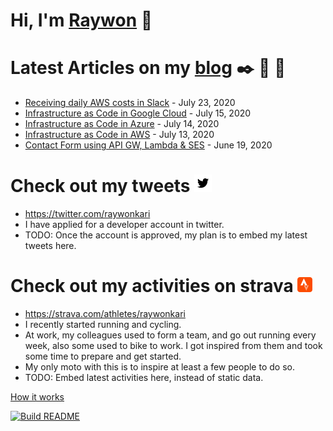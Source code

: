 # Hi, I'm [Raywon](https://raywonkari.com) :wave:

# Latest Articles on my [blog](https://raywontalks.com) :black_nib: :file_folder: :paperclip:
* [Receiving daily AWS costs in Slack](https://raywontalks.com/aws-costs-in-slack/) - July 23, 2020
* [Infrastructure as Code in Google Cloud](https://raywontalks.com/iac-in-google-cloud/) - July 15, 2020
* [Infrastructure as Code in Azure](https://raywontalks.com/iac-in-azure/) - July 14, 2020
* [Infrastructure as Code in AWS](https://raywontalks.com/iac-in-aws/) - July 13, 2020
* [Contact Form using API GW, Lambda & SES](https://raywontalks.com/contact-form-aws/) - June 19, 2020
# Check out my tweets ![logo](./logo/twitter.png)
* https://twitter.com/raywonkari
* I have applied for a developer account in twitter.
* TODO: Once the account is approved, my plan is to embed my latest tweets here.
# Check out my activities on strava ![logo](./logo/strava.png)
* https://strava.com/athletes/raywonkari
* I recently started running and cycling.
* At work, my colleagues used to form a team, and go out running every week, also some used to bike to work. I got inspired from them and took some time to prepare and get started.
* My only moto with this is to inspire at least a few people to do so.
* TODO: Embed latest activities here, instead of static data.

[How it works](./HOW_IT_WORKS.md)

<a href='https://github.com/raywonkari/raywonkari/actions'><img src='https://github.com/raywonkari/raywonkari/workflows/Build%20README/badge.svg' alt='Build README'></a>
